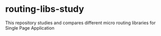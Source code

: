 # routing-libs-study
This repository studies and compares different micro routing libraries for Single Page Application
